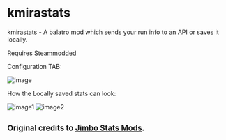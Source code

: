 # kmirastats

kmirastats - A balatro mod which sends your run info to an API or saves it locally.

Requires [Steammodded](https://github.com/Steamopollys/Steamodded)

Configuration TAB:

![image](https://github.com/user-attachments/assets/a8565706-f0c9-4a6d-b1be-eedee6cbb4b4)


How the Locally saved stats can look:

![image1](https://github.com/user-attachments/assets/d596fa42-0eca-4f8e-9dab-5453bc573d82)
![image2](https://github.com/user-attachments/assets/cc835c62-b4dc-40f4-ae72-f6d7633626c1)




<small>Original credits to [Jimbo Stats Mods](https://github.com/JimboStats).</small>
---
